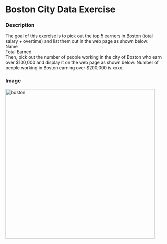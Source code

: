 # Boston City Data Exercise
### Description
The goal of this exercise is to pick out the top 5 earners in Boston (total salary + overtime) and list them out in the web page as shown below:<br/>
Name <br/>
Total Earned <br />
Then, pick out the number of people working in the city of Boston who earn over $100,000 and display it on the web page as shown below: 
Number of people working in Boston earning over $200,000 is xxxx.
### Image
<img width="477" alt="boston" src="https://github.com/bhavyac18/bostonData/assets/53191128/03979e8c-c82f-4e88-a694-7c0c4558104d">
